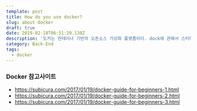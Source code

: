 ```yaml
---
template: post
title: How do you use docker?
slug: about-docker
draft: true
date: 2019-02-18T06:51:29.138Z
description: '도커는 컨테이너 기반의 오픈소스 가상화 플랫폼이다. dock에 관해서 스터디하면서, 괜찮은자료들, 정리해보았다.  '
category: Back-End
tags:
  - docker
---
```

### Docker 참고사이트
- <https://subicura.com/2017/01/19/docker-guide-for-beginners-1.html>
- <https://subicura.com/2017/01/19/docker-guide-for-beginners-2.html>
- <https://subicura.com/2017/01/19/docker-guide-for-beginners-3.html>
